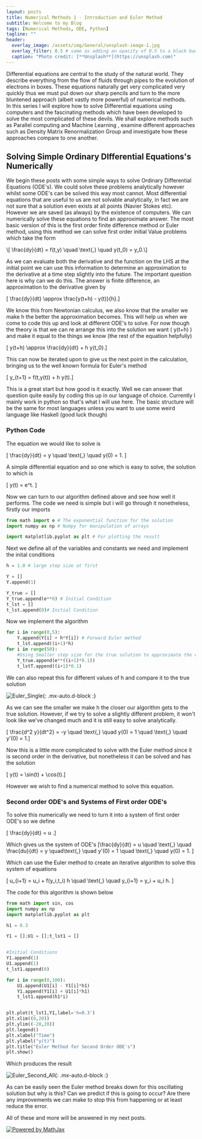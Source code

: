 ```yaml
---
layout: posts
title: Numerical Methods 1 - Introduction and Euler Method
subtitle: Welcome to my Blog
tags: [Numerical Methods, ODE, Python]
tagline: ""
header:
  overlay_image: /assets/img/General/unsplash-image-1.jpg
  overlay_filter: 0.5 # same as adding an opacity of 0.5 to a black background
  caption: "Photo credit: [**Unsplash**](https://unsplash.com)"
---
```


Differential equations are central to the study of the natural world. They describe everything from the flow of fluids through pipes to the evolution of electrons in boxes. These equations naturally get very complicated very quickly thus we must put down our sharp pencils and turn to the more bluntened approach (albeit vastly more powerful) of numerical methods. 
<br>
In this series I will explore how to solve Differential equations using computers and the fascinating methods which have been developed to solve the most complicated of these devils. We shall explore methods such as Parallel computing and Machine Learning , examine different approaches such as Density Matrix Renormalization Group and investigate how these approaches compare to one another.

## Solving Simple Ordinary DIfferential Equations's Numerically

We begin these posts with some simple ways to solve Ordinary Differential Equations (ODE's). We could solve these problems analytically however whilst some ODE's can be solved this way most cannot. Most differential equations that are useful to us are not solvable analytically, in fact we are not sure that a solution even exists at all points (Navier Stokes etc). However we are saved (as always) by the existence of computers. We can numerically solve these equations to find an approximate answer. The most basic version of this is the first order finite difference method or Euler method, using this method we can solve first order initial Value problems which take the form

<head>
  <script src="https://polyfill.io/v3/polyfill.min.js?features=es6"></script>
  <script id="MathJax-script" async
          src="https://cdn.jsdelivr.net/npm/mathjax@3/es5/tex-mml-chtml.js">
  </script>
</head>

<body>
\[ \frac{dy}{dt} = f(t,y) \quad \text{,} \quad y(t_0) = y_0.\]

As we can evaluate both the derivative and the function on the LHS at the initial point we can use this information to determine an approximation to the derivative at a time step slightly into the future. The important question here is why can we do this. The answer is finite difference, an approximation to the derivative given by

\[ \frac{dy}{dt} \approx \frac{y(t+h) - y(t)}{h}.\]

We know this from Newtonian calculus, we also know that the smaller we make h the better the approximation becomes. This will help us when we come to code this up and look at different ODE's to solve. For now though the theory is that we can re arrange this into the solution we want \( y(t+h) \)  and make it equal to the things we know (the rest of the equation helpfully)

\[ y(t+h) \approx \frac{dy}{dt} + h y(t_0).\]

This can now be iterated upon to give us the next point in the calculation, bringing us to the well known formula for Euler's method 

\[ y_{t+1} = f(t,y(t)) + h y(t).\]

This is a great start but how good is it exactly. Well we can answer that question quite easily by coding this up in our language of choice. Currently I mainly work in python so that's what I will use here. The basic structure will be the same for most languages unless you want to use some weird language like Haskell (good luck though)
</body>

### Python Code
The equation we would like to solve is 
<body>

\[  \frac{dy}{dt} = y \quad \text{,} \quad y(0) = 1. \]

A simple differential equation and so one which is easy to solve, the solution to which is 

\[  y(t) = e^t. \]

Now we can turn to our algorithm defined above and see how well it performs. The code we need is simple but i will go through it nonetheless, firstly our imports 
</body>

``` python
from math import e # The exponential function for the solution
import numpy as np # Numpy for manipulation of arrays

import matplotlib.pyplot as plt # For plotting the result
```
Next we define all of the variables and constants we need and implement the inital conditions
``` python
h = 1.0 # large step size at first

Y = []
Y.append(1) 

Y_true = []
Y_true.append(e**0) # Initial Condition
t_lst = []
t_lst.append(0)# Initial Condition
```
Now we implement the algorithm

``` python
for i in range(0,5):
	Y.append(Y[i] + h*Y[i]) # Forward Euler method
	t_lst.append((i+1)*h)
for i in range(50):
	#Using Smaller step size for the true solution to approximate the continuum
	Y_true.append(e**((i+1)*0.1))
	t_lstT.append((i+1)*0.1)

```
<body>
We can also repeat this for different values of h and compare it to the true solution 

![Euler_Single](/assets/img/NM1/Euler_All.png){: .mx-auto.d-block :}

As we can see the smaller we make h the closer our algorithm gets to the true solution. However, if we try to solve a slightly different problem, it won't look like we've changed much and it is still easy to solve analytically.

\[ \frac{d^2 y}{dt^2} = -y \quad \text{,} \quad y(0) = 1 \quad \text{,} \quad y'(0) = 1.\]

Now this is a little more complicated to solve with the Euler method since it is second order in the derivative, but nonetheless it can be solved and has the solution 

\[ y(t) = \sin(t) + \cos(t).\]

However we wish to find a numerical method to solve this equation.

</body>

### Second order ODE's and Systems of First order ODE's

<body>
To solve this numerically we need to turn it into a system of first order ODE's so we define

\[ \frac{dy}{dt} = u .\]

Which gives us the system of ODE's
\[\frac{dy}{dt} = u \quad \text{,} \quad \frac{du}{dt} = y \quad\text{,} \quad y'(0) = 1 \quad \text{,} \quad y(0) = 1.
\]

Which can use the Euler method to create an iterative algorithm to solve this system of equations

\[ 
u_{i+1} = u_i + f(y_i,t_i) h
\quad \text{,} \quad
y_{i+1} = y_i + u_i h.
\]

The code for this algorithm is shown below

</body>

``` python
from math import sin, cos
import numpy as np
import matplotlib.pyplot as plt

h1 = 0.3

Y1 = [];U1 = [];t_lst1 = []


#Initial Conditions
Y1.append(1)
U1.append(1)
t_lst1.append(0)

for i in range(0,100):
	U1.append(U1[i] - Y1[i]*h1)
	Y1.append(Y1[i] + U1[i]*h1)
	t_lst1.append(h1*i)


plt.plot(t_lst1,Y1,label='h=0.3')
plt.xlim((0,20))
plt.ylim((-20,20))
plt.legend()
plt.xlabel("Time")
plt.ylabel("y(t)")
plt.title("Euler Method for Second Order ODE's")
plt.show()
```
Which produces the result

![Euler_Second_All](/assets/img/NM1/Euler_Second_All.png){: .mx-auto.d-block :}

As can be easily seen the Euler method breaks down for this oscillating solution but why is this? Can we predict if this is going to occur? Are there any improvements we can make to stop this from happening or at least reduce the error.

All of these and more will be answered in my next posts.


<a href="https://www.mathjax.org">
    <img title="Powered by MathJax"
    src="https://www.mathjax.org/badge/badge.gif"
    border="0" alt="Powered by MathJax" />
</a>



